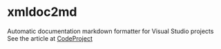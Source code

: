 # xmldoc2md
Automatic documentation markdown formatter for Visual Studio projects
See the article at [CodeProject](http://www.codeproject.com/Articles/1030797/Automatic-markdown-formatting-for-VS-xml-documenta)
